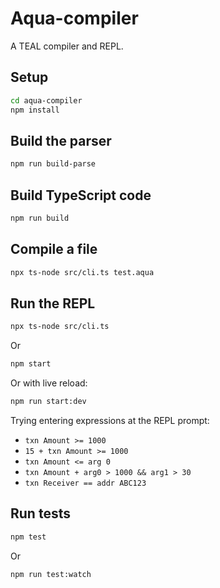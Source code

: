 # Aqua-compiler

A TEAL compiler and REPL.

## Setup

```bash
cd aqua-compiler
npm install
```

## Build the parser

```bash
npm run build-parse
```

## Build TypeScript code

```bash
npm run build
```

## Compile a file

```bash
npx ts-node src/cli.ts test.aqua
```

## Run the REPL

```bash
npx ts-node src/cli.ts
```

Or 

```bash
npm start
```

Or with live reload:

```bash
npm run start:dev
```

Trying entering expressions at the REPL prompt:

- `txn Amount >= 1000`
- `15 + txn Amount >= 1000`
- `txn Amount <= arg 0`
- `txn Amount + arg0 > 1000 && arg1 > 30`
- `txn Receiver == addr ABC123`


## Run tests

```bash
npm test
```

Or 

```bash
npm run test:watch
```
